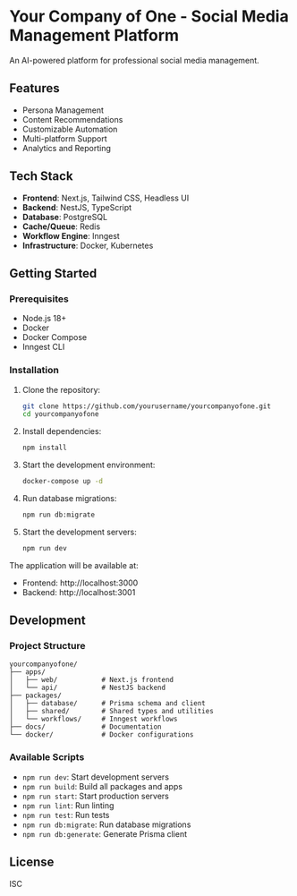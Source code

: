 # Your Company of One - Social Media Management Platform

An AI-powered platform for professional social media management.

## Features

- Persona Management
- Content Recommendations
- Customizable Automation
- Multi-platform Support
- Analytics and Reporting

## Tech Stack

- **Frontend**: Next.js, Tailwind CSS, Headless UI
- **Backend**: NestJS, TypeScript
- **Database**: PostgreSQL
- **Cache/Queue**: Redis
- **Workflow Engine**: Inngest
- **Infrastructure**: Docker, Kubernetes

## Getting Started

### Prerequisites

- Node.js 18+
- Docker
- Docker Compose
- Inngest CLI

### Installation

1. Clone the repository:
   ```bash
   git clone https://github.com/yourusername/yourcompanyofone.git
   cd yourcompanyofone
   ```

2. Install dependencies:
   ```bash
   npm install
   ```

3. Start the development environment:
   ```bash
   docker-compose up -d
   ```

4. Run database migrations:
   ```bash
   npm run db:migrate
   ```

5. Start the development servers:
   ```bash
   npm run dev
   ```

The application will be available at:
- Frontend: http://localhost:3000
- Backend: http://localhost:3001

## Development

### Project Structure

```
yourcompanyofone/
├── apps/
│   ├── web/           # Next.js frontend
│   └── api/           # NestJS backend
├── packages/
│   ├── database/      # Prisma schema and client
│   ├── shared/        # Shared types and utilities
│   └── workflows/     # Inngest workflows
├── docs/              # Documentation
└── docker/            # Docker configurations
```

### Available Scripts

- `npm run dev`: Start development servers
- `npm run build`: Build all packages and apps
- `npm run start`: Start production servers
- `npm run lint`: Run linting
- `npm run test`: Run tests
- `npm run db:migrate`: Run database migrations
- `npm run db:generate`: Generate Prisma client

## License

ISC 